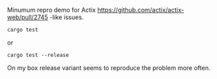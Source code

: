 Minumum repro demo for Actix https://github.com/actix/actix-web/pull/2745 -like issues.

    cargo test 
    
or 

    cargo test --release

On my box release variant seems to reproduce the problem more often.
